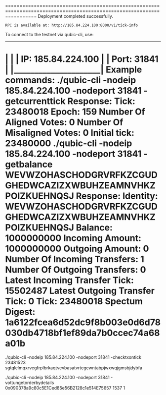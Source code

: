 
=======================================================================================================================
Deployment completed successfully.
~~~~~~~~~~~~~~~~~~~~~~~~~~~~~~~~~~~~~~~~~~~~~~~~~~~~~~~~~~~~
RPC is available at: http://185.84.224.100:8000/v1/tick-info
~~~~~~~~~~~~~~~~~~~~~~~~~~~~~~~~~~~~~~~~~~~~~~~~~~~~~~~~~~~~
To connect to the testnet via qubic-cli, use:
_______________________
|                     |
| IP: 185.84.224.100  |
| Port: 31841         |
|_____________________|
Example commands:
./qubic-cli -nodeip 185.84.224.100 -nodeport 31841 -getcurrenttick
Response:
Tick: 23480018
Epoch: 159
Number Of Aligned Votes: 0
Number Of Misaligned Votes: 0
Initial tick: 23480000
./qubic-cli -nodeip 185.84.224.100 -nodeport 31841 -getbalance WEVWZOHASCHODGRVRFKZCGUDGHEDWCAZIZXWBUHZEAMNVHKZPOIZKUEHNQSJ
Response:
Identity: WEVWZOHASCHODGRVRFKZCGUDGHEDWCAZIZXWBUHZEAMNVHKZPOIZKUEHNQSJ
Balance: 1000000000
Incoming Amount: 1000000000
Outgoing Amount: 0
Number Of Incoming Transfers: 1
Number Of Outgoing Transfers: 0
Latest Incoming Transfer Tick: 15502487
Latest Outgoing Transfer Tick: 0
Tick: 23480018
Spectum Digest: 1a6122fcea6d52dc9f8b003e0d6d78030db4718bf1ef89da7b0ccec74a68a01b
=======================================================================================================================

./qubic-cli -nodeip 185.84.224.100 -nodeport 31841 -checktxontick 23481523 sgtqlelmqxrvegfrplbrkaqtvevbasatvrtegcwntabpjwxwqjgmsbjdybfa

./qubic-cli -nodeip 185.84.224.100 -nodeport 31841 -vottungetorderbydetails 0x090378a9c80c5E1Ced85e56B2128c1e514E75657 1537 1

